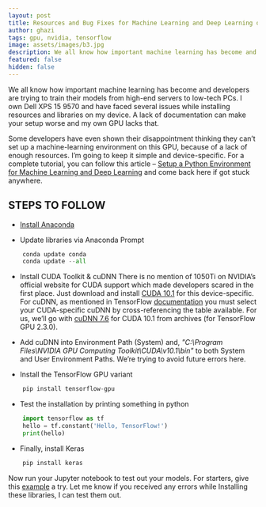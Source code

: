 ```yaml
---
layout: post
title: Resources and Bug Fixes for Machine Learning and Deep Learning on NVIDIA GeForce 1050Ti Devices
author: ghazi
tags: gpu, nvidia, tensorflow
image: assets/images/b3.jpg
description: We all know how important machine learning has become and developers are trying to train their models from high-end servers to low-tech PCs.
featured: false
hidden: false
---
```


We all know how important machine learning has become and developers are trying to train their models from high-end servers to low-tech PCs. I own Dell XPS 15 9570 and have faced several issues while installing resources and libraries on my device. A lack of documentation can make your setup worse and my own GPU lacks that.

Some developers have even shown their disappointment thinking they can’t set up a machine-learning environment on this GPU, because of a lack of enough resources. I’m going to keep it simple and device-specific. For a complete tutorial, you can follow this article – [Setup a Python Environment for Machine Learning and Deep Learning](https://towardsdatascience.com/setup-an-environment-for-machine-learning-and-deep-learning-with-anaconda-in-windows-5d7134a3db10) and come back here if got stuck anywhere.

## STEPS TO FOLLOW

+ [Install Anaconda](https://www.anaconda.com/download/)

+ Update libraries via Anaconda Prompt
```python
    conda update conda
    conda update --all
```

+ Install CUDA Toolkit & cuDNN
There is no mention of 1050Ti on NVIDIA’s official website for CUDA support which made developers scared in the first place. Just download and install [CUDA 10.1](https://developer.nvidia.com/cuda-10.1-download-archive-base) for this device-specific.
For cuDNN, as mentioned in TensorFlow [documentation](https://www.tensorflow.org/install/source_windows#gpu) you must select your CUDA-specific cuDNN by cross-referencing the table available. For us, we’ll go with [cuDNN 7.6](https://developer.nvidia.com/rdp/cudnn-archive#a-collapse760-101) for CUDA 10.1 from archives (for TensorFlow GPU 2.3.0).

+ Add cuDNN into Environment Path (System) and, *"C:\Program Files\NVIDIA GPU Computing Toolkit\CUDA\v10.1\bin"* to both System and User Environment Paths. We’re trying to avoid future errors here.

+ Install the TensorFlow GPU variant
```python
    pip install tensorflow-gpu
```

+ Test the installation by printing something in python
```python
    import tensorflow as tf
    hello = tf.constant('Hello, TensorFlow!')
    print(hello)
```

+ Finally, install Keras
```python
    pip install keras
```

Now run your Jupyter notebook to test out your models. For starters, give this [example](https://github.com/antoniosehk/keras-tensorflow-windows-installation/blob/master/examples/mnist_mlp.py) a try. Let me know if you received any errors while Installing these libraries, I can test them out.
